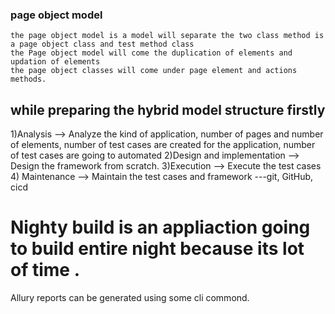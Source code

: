 
### page object model
    the page object model is a model will separate the two class method is a page object class and test method class
    the Page object model will come the duplication of elements and updation of elements
    the page object classes will come under page element and actions methods. 

## while preparing the hybrid model structure firstly

1)Analysis --> Analyze the kind of application, number of pages and number of elements, number of test cases are created for the application, number of test cases are going to automated 
2)Design and implementation --> Design the framework from scratch.
3)Execution --> Execute the test cases
4) Maintenance --> Maintain the test cases and framework ---git, GitHub, cicd


# Nighty build is an appliaction going to build entire night because its lot of time .


Allury reports can be generated using some cli commond. 